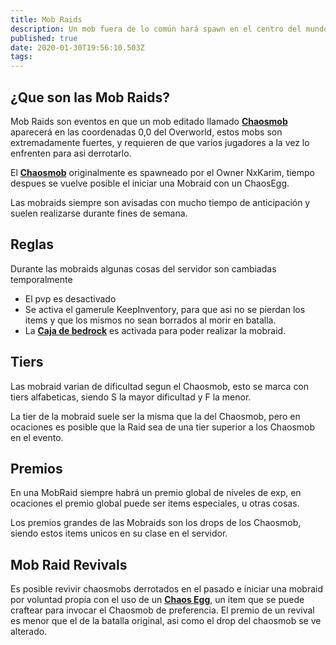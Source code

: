 ```yaml
---
title: Mob Raids
description: Un mob fuera de lo común hará spawn en el centro del mundo, entre varios jugadores deberán derrotarlo para ganar.
published: true
date: 2020-01-30T19:56:10.503Z
tags: 
---
```


## ¿Que son las Mob Raids?

Mob Raids son eventos en que un mob editado llamado [**Chaosmob**](./mobraid/chaosmob) aparecerá en las coordenadas 0,0 del Overworld, estos mobs son extremadamente fuertes, y requieren de que varios jugadores a la vez lo enfrenten para asi derrotarlo.


El [**Chaosmob**](./mobraid/chaosmob) originalmente es spawneado por el Owner NxKarim, tiempo despues se vuelve posible el iniciar una Mobraid con un ChaosEgg.

Las mobraids siempre son avisadas con mucho tiempo de anticipación y suelen realizarse durante fines de semana. 

## Reglas
Durante las mobraids algunas cosas del servidor son cambiadas temporalmente

- El pvp es desactivado
- Se activa el gamerule KeepInventory, para que asi no se pierdan los items y que los mismos no sean borrados al morir en batalla.
- La [**Caja de bedrock**](/memes/maquina_de_lag_de_karim) es activada para poder realizar la mobraid.

## Tiers

Las mobraid varian de dificultad segun el Chaosmob, esto se marca con tiers alfabeticas, siendo S la mayor dificultad y F la menor.

La tier de la mobraid suele ser la misma que la del Chaosmob, pero en ocaciones es posible que la Raid sea de una tier superior a los Chaosmob en el evento.

## Premios

En una MobRaid siempre habrá un premio global de niveles de exp, en ocaciones el premio global puede ser items especiales, u otras cosas.

Los premios grandes de las Mobraids son los drops de los Chaosmob, siendo estos items unicos en su clase en el servidor.

## Mob Raid Revivals

Es posible revivir chaosmobs derrotados en el pasado e iniciar una mobraid por voluntad propia con el uso de un [**Chaos Egg**](./mecanicas/customcrafting/ChaosEgg), un item que se puede craftear para invocar el Chaosmob de preferencia.
El premio de un revival es menor que el de la batalla original, asi como el drop del chaosmob se ve alterado.
 




